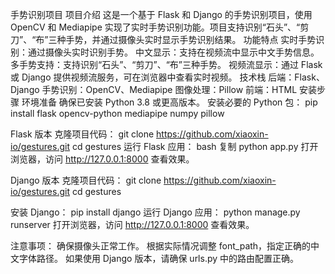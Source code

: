 手势识别项目
项目介绍
这是一个基于 Flask 和 Django 的手势识别项目，使用 OpenCV 和 Mediapipe 实现了实时手势识别功能。项目支持识别“石头”、“剪刀”、“布”三种手势，并通过摄像头实时显示手势识别结果。
功能特点
实时手势识别：通过摄像头实时识别手势。
中文显示：支持在视频流中显示中文手势信息。
多手势支持：支持识别“石头”、“剪刀”、“布”三种手势。
视频流显示：通过 Flask 或 Django 提供视频流服务，可在浏览器中查看实时视频。
技术栈
后端：Flask、Django
手势识别：OpenCV、Mediapipe
图像处理：Pillow
前端：HTML
安装步骤
环境准备
确保已安装 Python 3.8 或更高版本。
安装必要的 Python 包：
pip install flask opencv-python mediapipe numpy pillow

Flask 版本
克隆项目代码：
git clone https://github.com/xiaoxin-io/gestures.git
cd gestures
运行 Flask 应用：
bash
复制
python app.py
打开浏览器，访问 http://127.0.0.1:8000 查看效果。

Django 版本
克隆项目代码：
git clone https://github.com/xiaoxin-io/gestures.git
cd gestures

安装 Django：
pip install django
运行 Django 应用：
python manage.py runserver
打开浏览器，访问 http://127.0.0.1:8000 查看效果。

注意事项：
确保摄像头正常工作。
根据实际情况调整 font_path，指定正确的中文字体路径。
如果使用 Django 版本，请确保 urls.py 中的路由配置正确。
